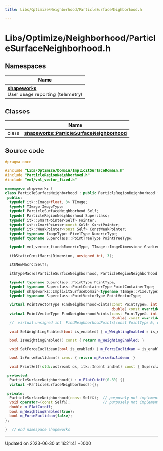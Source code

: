 ```yaml
---
title: Libs/Optimize/Neighborhood/ParticleSurfaceNeighborhood.h

---
```


# Libs/Optimize/Neighborhood/ParticleSurfaceNeighborhood.h



## Namespaces

| Name           |
| -------------- |
| **[shapeworks](../Namespaces/namespaceshapeworks.md)** <br>User usage reporting (telemetry)  |

## Classes

|                | Name           |
| -------------- | -------------- |
| class | **[shapeworks::ParticleSurfaceNeighborhood](../Classes/classshapeworks_1_1ParticleSurfaceNeighborhood.md)**  |




## Source code

```cpp
#pragma once

#include "Libs/Optimize/Domain/ImplicitSurfaceDomain.h"
#include "ParticleRegionNeighborhood.h"
#include "vnl/vnl_vector_fixed.h"

namespace shapeworks {
class ParticleSurfaceNeighborhood : public ParticleRegionNeighborhood {
 public:
  typedef itk::Image<float, 3> TImage;
  typedef TImage ImageType;
  typedef ParticleSurfaceNeighborhood Self;
  typedef ParticleRegionNeighborhood Superclass;
  typedef itk::SmartPointer<Self> Pointer;
  typedef itk::SmartPointer<const Self> ConstPointer;
  typedef itk::WeakPointer<const Self> ConstWeakPointer;
  typedef typename ImageType::PixelType NumericType;
  typedef typename Superclass::PointTreeType PointTreeType;

  typedef vnl_vector_fixed<NumericType, TImage::ImageDimension> GradientVectorType;

  itkStaticConstMacro(Dimension, unsigned int, 3);

  itkNewMacro(Self);

  itkTypeMacro(ParticleSurfaceNeighborhood, ParticleRegionNeighborhood);

  typedef typename Superclass::PointType PointType;
  typedef typename Superclass::PointContainerType PointContainerType;
  typedef shapeworks::ImplicitSurfaceDomain<typename TImage::PixelType> DomainType;
  typedef typename Superclass::PointVectorType PointVectorType;

  virtual PointVectorType FindNeighborhoodPoints(const PointType&, int idx, std::vector<double>&, std::vector<double>&,
                                                 double) const override;
  virtual PointVectorType FindNeighborhoodPoints(const PointType&, int idx, std::vector<double>&,
                                                 double) const override;
  //  virtual unsigned int  FindNeighborhoodPoints(const PointType &, double, PointVectorType &) const;

  void SetWeightingEnabled(bool is_enabled) { m_WeightingEnabled = is_enabled; }

  bool IsWeightingEnabled() const { return m_WeightingEnabled; }

  void SetForceEuclidean(bool is_enabled) { m_ForceEuclidean = is_enabled; }

  bool IsForceEuclidean() const { return m_ForceEuclidean; }

  void PrintSelf(std::ostream& os, itk::Indent indent) const { Superclass::PrintSelf(os, indent); }

 protected:
  ParticleSurfaceNeighborhood() : m_FlatCutoff(0.30) {}
  virtual ~ParticleSurfaceNeighborhood(){};

 private:
  ParticleSurfaceNeighborhood(const Self&);  // purposely not implemented
  void operator=(const Self&);               // purposely not implemented
  double m_FlatCutoff;
  bool m_WeightingEnabled{true};
  bool m_ForceEuclidean{false};
};

}  // end namespace shapeworks
```


-------------------------------

Updated on 2023-06-30 at 16:21:41 +0000

